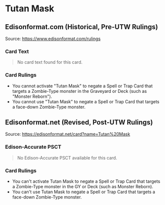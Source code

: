 # Tutan Mask

## Edisonformat.com (Historical, Pre-UTW Rulings)

Source: https://www.edisonformat.com/rulings

### Card Text

> No card text found for this card.

### Card Rulings

*   You cannot activate "Tutan Mask" to negate a Spell or Trap Card that targets a Zombie-Type monster in the Graveyard or Deck (such as "Monster Reborn").
*   You cannot use "Tutan Mask" to negate a Spell or Trap Card that targets a face-down Zombie-Type monster.

## Edisonformat.net (Revised, Post-UTW Rulings)

Source: https://edisonformat.net/card?name=Tutan%20Mask

### Edison-Accurate PSCT

> No Edison-Accurate PSCT available for this card.

### Card Rulings

*   You can't activate Tutan Mask to negate a Spell or Trap Card that targets a Zombie-Type monster in the GY or Deck (such as Monster Reborn).
*   You can't use Tutan Mask to negate a Spell or Trap Card that targets a face-down Zombie-Type monster.
            